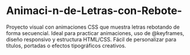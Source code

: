 # Animaci-n-de-Letras-con-Rebote-
Proyecto visual con animaciones CSS que muestra letras rebotando de forma secuencial. Ideal para practicar animaciones, uso de @keyframes, diseño responsivo y estructura HTML/CSS. Fácil de personalizar para títulos, portadas o efectos tipográficos creativos.
